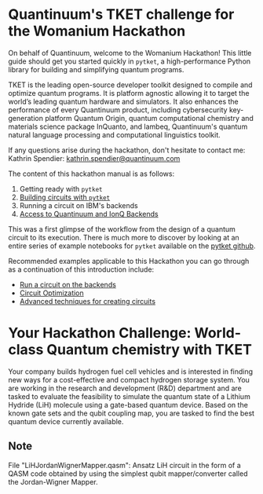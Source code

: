 # Quantinuum's TKET challenge for the Womanium Hackathon

On behalf of Quantinuum, welcome to the Womanium Hackathon! This little guide should get you started quickly in `pytket`, a high-performance Python library for building and simplifying quantum programs.

TKET is the leading open-source developer toolkit designed to compile and optimize quantum programs. It is platform agnostic allowing it to target the world’s leading quantum hardware and simulators. It also enhances the performance of every Quantinuum product, including cybersecurity key-generation platform Quantum Origin, quantum computational chemistry and materials science package InQuanto, and lambeq, Quantinuum's quantum natural language processing and computational linguistics toolkit. 

If any questions arise during the hackathon, don't hesitate to contact me:
Kathrin Spendier: [kathrin.spendier@quantinuum.com](mailto:kathrin.spendier@quantinuum.com)

The content of this hackathon manual is as follows:
1) Getting ready with `pytket`
2) [Building circuits with `pytket`](https://github.com/spendierk/Womanium_Hackathon_TKET_2022/blob/main/Building%20circuits%20with%20pytket.ipynb)
3) Running a circuit on IBM's backends
4) [Access to Quantinuum and IonQ Backends](https://github.com/spendierk/Womanium_Hackathon_TKET_2022/blob/main/Access%20to%20Quantinuum%20and%20IonQ%20Backends.ipynb)

This was a first glimpse of the workflow from the design of a quantum circuit to its execution. There is much more to discover by looking at an entire series of example notebooks for `pytket`
available on the [pytket github](https://github.com/CQCL/pytket/tree/master/examples).

Recommended examples applicable to this Hackathon you can go through as a continuation of this introduction include:
- [Run a circuit on the backends](https://github.com/CQCL/pytket/blob/master/examples/backends_example.ipynb)
- [Circuit Optimization](https://github.com/CQCL/pytket/blob/master/examples/compilation_example.ipynb)
- [Advanced techniques for creating circuits](https://github.com/CQCL/pytket/blob/master/examples/circuit_generation_example.ipynb)


# Your Hackathon Challenge: World-class Quantum chemistry with TKET
Your company builds hydrogen fuel cell vehicles and is interested in finding new ways for a cost-effective and compact hydrogen storage system. You are working in the research and development (R&D) department and are tasked to evaluate the feasibility to simulate the quantum state of a Lithium Hydride (LiH) molecule using a gate-based quantum device. Based on the known gate sets and the qubit coupling map, you are tasked to find the best quantum device currently available.


## Note
File "LiHJordanWignerMapper.qasm":
Ansatz LiH circuit in the form of a QASM code obtained by using the simplest qubit mapper/converter called the Jordan-Wigner Mapper.
